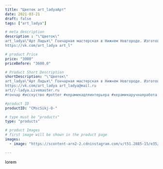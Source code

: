 ```yaml
---
title: "Цветок art_ladyaАрт"
date: 2021-03-21
draft: false
tags: ["art_ladya"]

# meta description
description : "\"Цветок\" 
art_ladya\"Арт Ладья\" Гончарная мастерская в Нижнем Новгороде. Изготовление керамики и мастер//-классы по обучению. 
https://vk.com/art_ladya art_l"

# product Price
price: "3000"
priceBefore: "3600.0"

# Product Short Description
shortDescription: "\"Цветок\" 
art_ladya\"Арт Ладья\" Гончарная мастерская в Нижнем Новгороде. Изготовление керамики и мастер//-классы по обучению. 
https://vk.com/art_ladya art_ladya@mail.ru 
art//-ladya.Livemaster.ru
#гончар #исскуство #potter #керамикадляинтерьера #керамикаручнаяработа #гончарнаямастерская #керамиканазаказ #handmade #посудаизглины #керамика #гончарнаяпосуда #эксклюзивнаякерамика #painter #dishes #decor #ceramicar #nntoday #claygoods #earthenware #ceramic #design #dish #цветок #ceramicart #berries #авторскаякерамика #лотос"

#product ID
productID: "CMscSikj-O-"

# type must be "products"
type: "products"

# product Images
# first image will be shown in the product page
images:
  - image: "https://scontent-arn2-2.cdninstagram.com/v/t51.2885-15/e35/162452946_1275120589549709_614893252455098793_n.jpg?se=8&tp=1&_nc_ht=scontent-arn2-2.cdninstagram.com&_nc_cat=105&_nc_ohc=92Uek5xLVTAAX8RJqGh&ccb=7-4&oh=31524318d6aefb475afddcbb188b75dd&oe=6085B95A&_nc_sid=86f79a&ig_cache_key=MjUzNDUyNTEwOTY3NjI3MDUyNg%3D%3D.2-ccb7-4"

---
```

lorem
